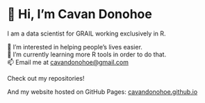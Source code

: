 
<!-- README.md is generated from README.Rmd. Please edit that file -->

# 👋 Hi, I’m Cavan Donohoe

I am a data scientist for GRAIL working exclusively in R.

👀 I’m interested in helping people’s lives easier.  
🌱 I’m currently learning more R tools in order to do that.  
📫 Email me at <cavandonohoe@gmail.com>

Check out my repositories!

And my website hosted on GitHub Pages:
[cavandonohoe.github.io](cavandonohoe.github.io)
